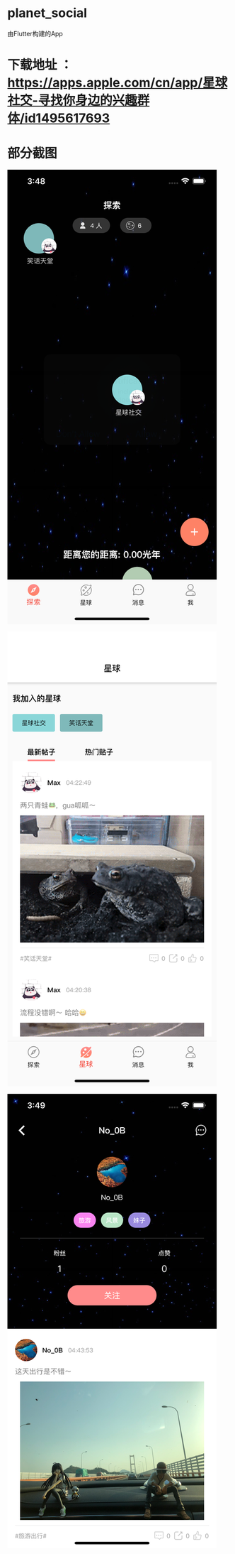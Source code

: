 # planet_social

由Flutter构建的App

# 下载地址 ： https://apps.apple.com/cn/app/星球社交-寻找你身边的兴趣群体/id1495617693

# 部分截图

![](https://raw.githubusercontent.com/vhbvb/image_cloud/master/generalSimulator%20Screen%20Shot%20-%20iPhone%2011%20Pro%20Max%20-%202020-01-20%20at%2015.48.43.png)

![](https://raw.githubusercontent.com/vhbvb/image_cloud/master/generalSimulator%20Screen%20Shot%20-%20iPhone%2011%20Pro%20Max%20-%202020-01-20%20at%2015.48.46.png)

![](https://raw.githubusercontent.com/vhbvb/image_cloud/master/generalSimulator%20Screen%20Shot%20-%20iPhone%2011%20Pro%20Max%20-%202020-01-20%20at%2015.49.08.png)

